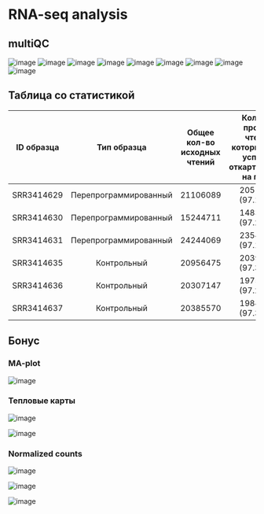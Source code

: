 # RNA-seq analysis

## multiQC

![image](https://user-images.githubusercontent.com/77894393/202789210-15436f6c-2201-44e2-a221-523db4fcb1ae.png)
![image](https://user-images.githubusercontent.com/77894393/202789273-662f1632-b8b2-43d4-b39a-ba81210efc46.png)
![image](https://user-images.githubusercontent.com/77894393/202789325-36749199-684c-471c-bb95-3ae58d5d338e.png)
![image](https://user-images.githubusercontent.com/77894393/202789378-f943ab4e-adb5-4752-975f-3a67a93ea4e6.png)
![image](https://user-images.githubusercontent.com/77894393/202789416-5c043ddd-9804-4d52-a7c7-e4104875d320.png)
![image](https://user-images.githubusercontent.com/77894393/202789444-62180039-fef8-425f-803b-a98a11721ed5.png)
![image](https://user-images.githubusercontent.com/77894393/202789483-42870990-f2bd-4523-951a-256a67a22f7f.png)
![image](https://user-images.githubusercontent.com/77894393/202789534-618c5bb5-ce44-4de2-b412-4b8042e401d6.png)
![image](https://user-images.githubusercontent.com/77894393/202789582-aa011f53-4164-4e2b-a926-c434fbf0f2f3.png)

## Таблица со статистикой

| ID образца    | Тип образца        | Общее кол-во исходных чтений | Кол-во и процент чтений, которые были успешно откартированы на геном | Кол-во и процент уникально откартированных чтений | Общее кол-во чтений, которые попали на гены |
| :------------------: | :------------------:  | :------------------: | :------------------: | :------------------: | :------------------: |
| SRR3414629           | Перепрограммированный | 21106089             | 20510113 (97.176%)   | 18375888 (87.064%)   | 16049609 |
| SRR3414630           | Перепрограммированный | 15244711             | 14832680 (97.297%)   | 13186139 (86.496%)   | 11465324 |
| SRR3414631           | Перепрограммированный | 24244069             | 23547686 (97.127%)   | 20928945 (86.326%)   | 18408851 |
| SRR3414635           | Контрольный           | 20956475             | 20395865 (97.324%)   | 18428317 (87.936%)   | 16275997 |
| SRR3414636           | Контрольный           | 20307147             | 19757059 (97.291%)   | 17825380 (87.778%)   | 15757580 |
| SRR3414637           | Контрольный           | 20385570             | 19847291 (97.359%)   | 17844858 (87.536%)   | 15736978 |
			
## Бонус

### MA-plot
![image](https://user-images.githubusercontent.com/77894393/202837020-8b0c7c33-afb8-4fb4-8671-fc9396160d61.png)

### Тепловые карты

![image](https://user-images.githubusercontent.com/77894393/202837034-20571fe7-c091-4682-81ca-d2265c1bb083.png)

![image](https://user-images.githubusercontent.com/77894393/202837117-ae78f45a-d5ba-47d9-ae0e-50c891226eb9.png)

### Normalized counts

![image](https://user-images.githubusercontent.com/77894393/202837151-0e58aa82-be24-42c6-910e-246972062190.png)

![image](https://user-images.githubusercontent.com/77894393/202837157-f8258495-5212-4f86-a0a5-3f80cbebd0e5.png)

![image](https://user-images.githubusercontent.com/77894393/202837168-6f18164f-4ffa-4ab0-bb3c-102094f3a2ef.png)
